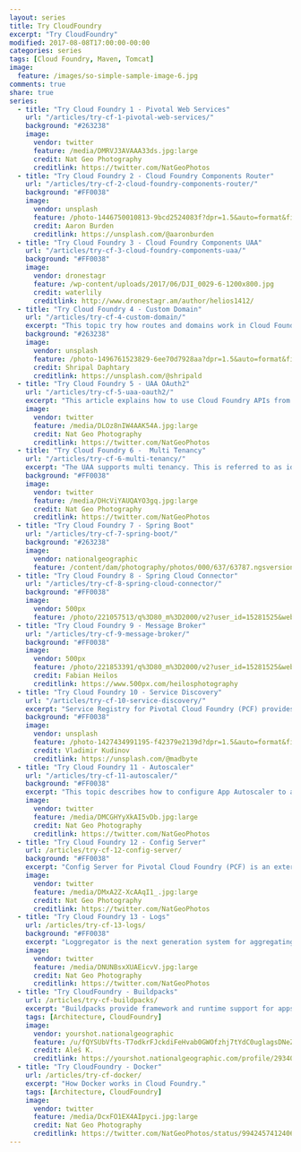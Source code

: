```yaml
---
layout: series
title: Try CloudFoundry
excerpt: "Try CloudFoundry"
modified: 2017-08-08T17:00:00-00:00
categories: series
tags: [Cloud Foundry, Maven, Tomcat]
image:
  feature: /images/so-simple-sample-image-6.jpg
comments: true
share: true
series:
  - title: "Try Cloud Foundry 1 - Pivotal Web Services"
    url: "/articles/try-cf-1-pivotal-web-services/"
    background: "#263238"
    image:
      vendor: twitter
      feature: /media/DMRVJ3AVAAA33ds.jpg:large
      credit: Nat Geo Photography‏
      creditlink: https://twitter.com/NatGeoPhotos
  - title: "Try Cloud Foundry 2 - Cloud Foundry Components Router"
    url: "/articles/try-cf-2-cloud-foundry-components-router/"
    background: "#FF0038"
    image:
      vendor: unsplash
      feature: /photo-1446750010813-9bcd2524083f?dpr=1.5&auto=format&fit=crop&w=1500&h=1126&q=80&cs=tinysrgb&crop=
      credit: Aaron Burden
      creditlink: https://unsplash.com/@aaronburden
  - title: "Try Cloud Foundry 3 - Cloud Foundry Components UAA"
    url: "/articles/try-cf-3-cloud-foundry-components-uaa/"
    background: "#FF0038"
    image:
      vendor: dronestagr
      feature: /wp-content/uploads/2017/06/DJI_0029-6-1200x800.jpg
      credit: waterlily
      creditlink: http://www.dronestagr.am/author/helios1412/
  - title: "Try Cloud Foundry 4 - Custom Domain"
    url: "/articles/try-cf-4-custom-domain/"
    excerpt: "This topic try how routes and domains work in Cloud Foundry, and how developers and administrators configure routes and domains for their applications using the Cloud Foundry Command Line Interface (cf CLI)."
    background: "#263238"
    image:
      vendor: unsplash
      feature: /photo-1496761523829-6ee70d7928aa?dpr=1.5&auto=format&fit=crop&w=1500&h=550&q=80&cs=tinysrgb&crop=
      credit: Shripal Daphtary
      creditlink: https://unsplash.com/@shripald
  - title: "Try Cloud Foundry 5 - UAA OAuth2"
    url: "/articles/try-cf-5-uaa-oauth2/"
    excerpt: "This article explains how to use Cloud Foundry APIs from a user application using the built in identity management solution in the User Account and Authentication Service (UAA). The UAA acts (amongst other things) as an OAuth 2.0 Authorization Server, granting access tokens to Client applications for them to use when accessing Resource Servers in the platform, such as the Cloud Controller. This article describes the responsibilities of a Client application and the mechanics of setting one up."
    image:
      vendor: twitter
      feature: /media/DLOz8nIW4AAK54A.jpg:large
      credit: Nat Geo Photography‏
      creditlink: https://twitter.com/NatGeoPhotos
  - title: "Try Cloud Foundry 6 -  Multi Tenancy"
    url: "/articles/try-cf-6-multi-tenancy/"
    excerpt: "The UAA supports multi tenancy. This is referred to as identity zones. An identity zones is accessed through a unique subdomain. "
    background: "#FF0038"
    image:
      vendor: twitter
      feature: /media/DHcViYAUQAYO3gq.jpg:large
      credit: Nat Geo Photography
      creditlink: https://twitter.com/NatGeoPhotos
  - title: "Try Cloud Foundry 7 - Spring Boot"
    url: "/articles/try-cf-7-spring-boot/"
    background: "#263238"
    image:
      vendor: nationalgeographic
      feature: /content/dam/photography/photos/000/637/63787.ngsversion.1467253446748.adapt.1190.1.jpg
  - title: "Try Cloud Foundry 8 - Spring Cloud Connector"
    url: "/articles/try-cf-8-spring-cloud-connector/"
    background: "#FF0038"
    image:
      vendor: 500px
      feature: /photo/221057513/q%3D80_m%3D2000/v2?user_id=15281525&webp=true&sig=60aff417e3a09b742e25817d38e1434edcde82324f3b51ad969164e0b129a274
  - title: "Try Cloud Foundry 9 - Message Broker"
    url: "/articles/try-cf-9-message-broker/"
    background: "#FF0038"
    image:
      vendor: 500px
      feature: /photo/221853391/q%3D80_m%3D2000/v2?user_id=15281525&webp=true&sig=4291e5de5da2b66f0caa296e54fa72a8503ec2244674448a4e0d17724638dfb6
      credit: Fabian Heilos
      creditlink: https://www.500px.com/heilosphotography
  - title: "Try Cloud Foundry 10 - Service Discovery"
    url: "/articles/try-cf-10-service-discovery/"
    excerpt: "Service Registry for Pivotal Cloud Foundry (PCF) provides your applications with an implementation of the Service Discovery pattern, one of the key tenets of a microservice-based architecture. Trying to hand-configure each client of a service or adopt some form of access convention can be difficult and prove to be brittle in production. Instead, your applications can use the Service Registry to dynamically discover and call registered services."
    background: "#FF0038"
    image:
      vendor: unsplash
      feature: /photo-1427434991195-f42379e2139d?dpr=1.5&auto=format&fit=crop&w=1500&h=844&q=80&cs=tinysrgb&crop=
      credit: Vladimir Kudinov
      creditlink: https://unsplash.com/@madbyte
  - title: "Try Cloud Foundry 11 - Autoscaler"
    url: "/articles/try-cf-11-autoscaler/"
    background: "#FF0038"
    excerpt: "This topic describes how to configure App Autoscaler to automatically scale applications based on rules that you set."
    image:
      vendor: twitter
      feature: /media/DMCGHYyXkAI5vDb.jpg:large
      credit: Nat Geo Photography‏
      creditlink: https://twitter.com/NatGeoPhotos
  - title: "Try Cloud Foundry 12 - Config Server"
    url: /articles/try-cf-12-config-server/
    background: "#FF0038"
    excerpt: "Config Server for Pivotal Cloud Foundry (PCF) is an externalized application configuration service, which gives you a central place to manage an application’s external properties across all environments."
    image:
      vendor: twitter
      feature: /media/DMxA2Z-XcAAqI1_.jpg:large
      credit: Nat Geo Photography‏
      creditlink: https://twitter.com/NatGeoPhotos
  - title: "Try Cloud Foundry 13 - Logs"
    url: /articles/try-cf-13-logs/
    background: "#FF0038"
    excerpt: "Loggregator is the next generation system for aggregating and streaming logs and metrics from all of the user apps and system components in an Elastic Runtime deployment. Loggregator uses Google's protocol buffers along with gRPC to deliver logs."
    image:
      vendor: twitter
      feature: /media/DNUNBsxXUAEicvV.jpg:large
      credit: Nat Geo Photography‏
      creditlink: https://twitter.com/NatGeoPhotos
  - title: "Try CloudFoundry - Buildpacks"
    url: /articles/try-cf-buildpacks/
    excerpt: "Buildpacks provide framework and runtime support for apps. Buildpacks typically examine your apps to determine what dependencies to download and how to configure the apps to communicate with bound services."
    tags: [Architecture, CloudFoundry]
    image:
      vendor: yourshot.nationalgeographic
      feature: /u/fQYSUbVfts-T7odkrFJckdiFeHvab0GWOfzhj7tYdC0uglagsDNeZxVNzz27-SruegrZZ_4yjZv2SJTTgB-4kEV8P16ySnVyu_W-Q4sYCvWtpBKVYXZkHlxo5i8RQqijlEy15hpnytLKtG_e-qtCY8qgfqrfZ-XZVQvp2Bna2VcQmyU5pvgmc7VNFU-uAqIYHhMecXTpqBr0X26Se4RRcnrD_CMF1ds/
      credit: Aleš K.
      creditlink: https://yourshot.nationalgeographic.com/profile/293407
  - title: "Try CloudFoundry - Docker"
    url: /articles/try-cf-docker/
    excerpt: "How Docker works in Cloud Foundry."
    tags: [Architecture, CloudFoundry]
    image:
      vendor: twitter
      feature: /media/DcxFO1EX4AIpyci.jpg:large
      credit: Nat Geo Photography‏
      creditlink: https://twitter.com/NatGeoPhotos/status/994245741240639488
---
```

